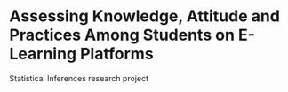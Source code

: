 # Assessing Knowledge, Attitude and Practices Among Students on E-Learning Platforms
 Statistical Inferences research project
